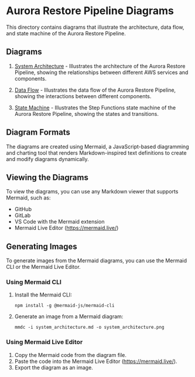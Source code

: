 # Aurora Restore Pipeline Diagrams

This directory contains diagrams that illustrate the architecture, data flow, and state machine of the Aurora Restore Pipeline.

## Diagrams

1. [System Architecture](system_architecture.md) - Illustrates the architecture of the Aurora Restore Pipeline, showing the relationships between different AWS services and components.

2. [Data Flow](data_flow.md) - Illustrates the data flow of the Aurora Restore Pipeline, showing the interactions between different components.

3. [State Machine](state_machine.md) - Illustrates the Step Functions state machine of the Aurora Restore Pipeline, showing the states and transitions.

## Diagram Formats

The diagrams are created using Mermaid, a JavaScript-based diagramming and charting tool that renders Markdown-inspired text definitions to create and modify diagrams dynamically.

## Viewing the Diagrams

To view the diagrams, you can use any Markdown viewer that supports Mermaid, such as:
- GitHub
- GitLab
- VS Code with the Mermaid extension
- Mermaid Live Editor (https://mermaid.live/)

## Generating Images

To generate images from the Mermaid diagrams, you can use the Mermaid CLI or the Mermaid Live Editor.

### Using Mermaid CLI

1. Install the Mermaid CLI:
   ```
   npm install -g @mermaid-js/mermaid-cli
   ```

2. Generate an image from a Mermaid diagram:
   ```
   mmdc -i system_architecture.md -o system_architecture.png
   ```

### Using Mermaid Live Editor

1. Copy the Mermaid code from the diagram file.
2. Paste the code into the Mermaid Live Editor (https://mermaid.live/).
3. Export the diagram as an image. 
